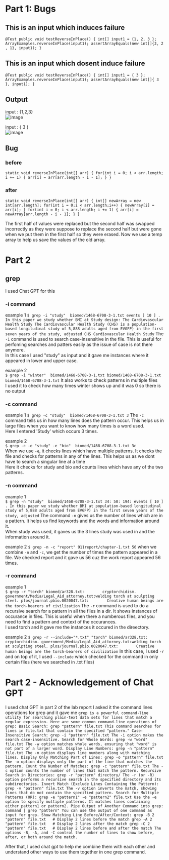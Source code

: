 # Part 1: Bugs  
## This is an input which induces failure  
`@Test
public void testReverseInPlace() {
    int[] input1 = {1, 2, 3 };
    ArrayExamples.reverseInPlace(input1);
    assertArrayEquals(new int[]{3, 2 , 1}, input1);
}`  
## This is an input which dosent induce failure 
`@Test
public void testReverseInPlace() {
    int[] input1 = { 3 };
    ArrayExamples.reverseInPlace(input1);
    assertArrayEquals(new int[]{ 3 }, input1);
}`
## Output  
input : {1,2,3}  
![image](beforeBugFix.png)  

input : { 3 }  
![image](afterBugFix.png)  

## Bug  
### before  
`static void reverseInPlace(int[] arr) {
  for(int i = 0; i < arr.length; i += 1) {
    arr[i] = arr[arr.length - i - 1];
  }
}`  
### after  
`static void reverseInPlace(int[] arr) {
  int[] newArray = new int[arr.length];
  for(int i = 0;i < arr.length;i++) {
    newArray[i] = arr[i];
  }
  for(int i = 0; i < arr.length; i += 1) {
    arr[i] = newArray[arr.length - i - 1];
} }`  

The first half of values were replaced but the second half was swapped incorrectly as they were suppose to replace the second half but were gone when we put them in the first half 
so they were erased. Now we use a temp array to help us save the values of the old array.

# Part 2  
## grep
I used Chat GPT for this
### -i command 
example 1 
`$ grep -i "study"  biomed/1468-6708-3-1.txt
        events [ 10 ] . In this paper we study whether BMI at
          Study design: The Cardiovascular Health
          Study
          The Cardiovascular Health Study (CHS) is a
          population-based longitudinal study of 5,888 adults aged
        from EVGFP) in the first seven years of the study, adjusted
        CHS Cardiovascular Health Study`
The `-i` command is used to search case-insensitive in the file. This is useful for perfoming searches and patters easily as the issue of case is not there anymore.  
In this case I used "study" as input and it gave me instances where it appeared in lower and upper case.  

example 2  
`$ grep -i "winter"  biomed/1468-6708-3-1.txt biomed/1468-6708-3-1.txt biomed/1468-6708-3-1.txt`
It also works to check patterns in multiple files  
I used it to check how many times winter shows up and it was 0 so there is no output  

### -c command
example 1
`$ grep -c "study"  biomed/1468-6708-3-1.txt
 3`
The `-c` command tells us in how many lines does the pattern occur. This helps us in large files when you want to know how many times is a word used.  
Here I entered 'Study' which occurs 3 times.  

example 2  
`$ grep -c -e "study" -e "bio"  biomed/1468-6708-3-1.txt
3c`  
When we use `-e`, it checks lines which have multiple patterns. It checks the file and checks for patterns in any of the lines. This helps us as we dont have to search a singular line at a time  
Here it checks for study and bio and counts lines which have any of the two patterns.  

### -n command
example 1  
`$ grep -n "study"  biomed/1468-6708-3-1.txt
34: 50: 194:
events [ 10 ] . In this paper we study whether BMI at
  population-based longitudinal study of 5,888 adults aged
 from EVGFP) in the first seven years of the study, adjusted`
 The command `-n` gives us the number of lines which are in a pattern. It helps us find keywords and the words and information around it.  
 When study was used, it gaves us the 3 lines study was used in and the information around it.  

 example 2
 `$ grep -n -c "report" 911report/chapter-1.txt
56`
when we combine `-n` and `-c`, we get the number of times the pattern appeared in a file. We checked report and it gave us 56 cuz the work report appeared 56 times.  

### -r command
example 1  
`$ grep -r "torch"
biomed/ar328.txt:        cryptorchidism.
government/Media/Legal_Aid_attorney.txt:welding torch at sculpting steel.
plos/journal.pbio.0020047.txt:        Creative human beings are the torch-bearers of civilization`
The `-r` command is used to do a recursive search for a pattern in all the files in a dir. It shows instances of occurance in files. This is useful when there a numberous files, and you
 need to find a pattern and context of the occurances.  
I used torch and it gave me the instances it occured in the direectory.  

example 2
`$ grep -r --include="*.txt" "torch"
biomed/ar328.txt:        cryptorchidism.
government/Media/Legal_Aid_attorney.txt:welding torch at sculpting steel.
plos/journal.pbio.0020047.txt:        Creative human beings are the torch-bearers of civilization`
In this case, I used `-r` and on top of it, I used `--include` which checked for the command in only certain files (here we searched in .txt files)

# Part 2 - Acknowledgement of Chat GPT
I used chat GPT in part 2 of the lab report
I asked it the command lines operations for grep and it gave me
`grep is a powerful command-line utility for searching plain-text data sets for lines that match a regular expression. Here are some common command-line operations of grep:
Basic Search:
grep "pattern" file.txt
This command searches for lines in file.txt that contain the specified "pattern."
Case-Insensitive Search:
grep -i "pattern" file.txt
The -i option makes the search case-insensitive.
Search for Whole Words:
grep -w "word" file.txt
The -w option matches whole words, ensuring that "word" is not part of a larger word.
Display Line Numbers:
grep -n "pattern" file.txt
The -n option displays line numbers along with matching lines.
Display Only Matching Part of Lines:
grep -o "pattern" file.txt
The -o option displays only the part of the line that matches the pattern.
Count the Number of Matches:
grep -c "pattern" file.txt
The -c option counts the number of lines that match the pattern.
Recursive Search in Directories:
grep -r "pattern" directory/
The -r (or -R) option performs a recursive search in the specified directory and its subdirectories.
Invert Match (Exclude Lines Containing the Pattern):
grep -v "pattern" file.txt
The -v option inverts the match, showing lines that do not contain the specified pattern.
Search for Multiple Patterns (OR):
grep -e "pattern1" -e "pattern2" file.txt
Use the -e option to specify multiple patterns. It matches lines containing either pattern1 or pattern2.
Pipe Output of Another Command into grep:
command | grep "pattern"
You can use the output of one command as input for grep.
Show Matching Line Before/After/Context:
grep -B 2 "pattern" file.txt   # Display 2 lines before the match
grep -A 2 "pattern" file.txt   # Display 2 lines after the match
grep -C 2 "pattern" file.txt   # Display 2 lines before and after the match
The options -B, -A, and -C control the number of lines to show before, after, or both around the match.`

After that, I used chat gpt to help me combine them with each other and understand other ways to use them together in one grep command.


